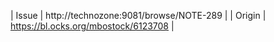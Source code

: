 | Issue    | http://technozone:9081/browse/NOTE-289        |
| Origin   | https://bl.ocks.org/mbostock/6123708          |
